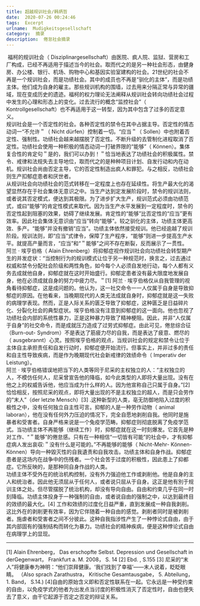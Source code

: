 ```yaml
---
title: 超越规训社会/韩炳哲
date:  2020-07-26 00:24:46
tags:  Excerpt
urlname:  Mudigkeitsgesellschaft
category:  摘录
description:  倦怠社会摘录
---
```



​        福柯的规训社会（ Disziplinargesellschaft）由医院、疯人院、监狱、营房和工厂构成，已经不再适用于描述当今的社会。取而代之的是另一种社会形态，由健身房、办公楼、银行、机场、购物中心和基因实验室建构的社会。21世纪的社会不再是一个规训社会，而是功绩社会。其中的成员也不再是“驯化的主体”，而是功绩主体。他们成为自身的雇主。那些规训机构的围墙，过去用来分隔正常与异常的疆域，现在变成历史的遗迹。福柯的权力理论无法阐释从规训社会转向功绩社会过程中发生的心理和形态上的变化。过去流行的概念“监控社会”（ Kontrollgesellschaft）也不再适用于这一转型，因为其中包含了过多的否定意义。
​    
​       规训社会是一个否定性的社会。各种否定性的禁令在其中占据主导。否定性的情态动词一“不允许＂（ Nicht dürfen）控制着一切。“应当＂（ Sollen）中也附着否定性、强制性。功绩社会越来越摆脱了否定性。不断升级的去管制化进程取消了否定性。功绩社会使用一种积极的情态动词一打破界限的“能够”（ Können）。集体复合性的肯定句＂是的，我们可以办到！＂恰当地表达了功绩社会的积极属性。禁令、戒律和法规失去主导地位，取而代之的是种种项目计划、自发行动和内在动机。规训社会尚由否定主导，它的否定性制造出疯人和罪犯。与之相反，功绩社会则生产扣郁症患者和厌世者。
​    
​        从规训社会向功绩社会的范式转移在一定程度上也存在延续性。将生产最大化的渴望显然存在于社会集体无意识之中。当生产达到定发展阶段时，禁令的规训法则，或者说其否定模式，便达到其极限。为了进步扩大生产，规训范式必须由功绩范式，或曰“能够”的肯定性模式来取代。因为当生产水平发展到一定程度时，禁令的否定性起到阻塞的效果，妨碍了继续发展。肯定性的“能够”比否定性的“应当”更有效率。因此社会集体无意识由“应当”转向“能够”。较之驯化的主体，功绩主体更高效、多产。“能够”并没有撤销“应当”。功绩主体依然接受规训。他已经逾越了规训阶段。规训法则，即“应当”式律令，保障了生产程序，“能够”则进一步提高生产水平。就提高产量而言，“应当”和“＂能够”之间不存在断裂，反而展示了一贯性。
​    
​        阿兰 · 埃亨伯格（ Alain Ehrenberg）将抑郁症视作规训社会向功绩社会转型期产生的并发症状：“当控制行为的规训模式让位于另一种规范时，换言之，过去通过权威和禁令分配社会阶级和两性角色，如今每个人必须自发地行动，每个人都有义务去成就他自身，抑郁症就在这时开始盛行。抑郁定患者没有最大限度地发展自身，他在必须成就自身的努力中疲力尽。＂[1] 阿兰 · 埃亨伯格仅从自我管理的视角看待抑郁症，这是成问题的。他认为，这一社交命令一一人仅属于自身是导致抑郁症的原因。在他看来，当晚期现代的人类无法成就自身时，抑郁症就是这一失败的病理学表现。然而，正是人际关系的匮乏导致了抑郁症，这种匮乏是日益碎片化、分裂化社会的典型症状。埃亨伯格没有注意到抑郁症的这一面向。他也忽视了功绩社会内部的系统性暴力，正是这种暴力导致了精神梗阻。因此，并非“人仅属于自身”的社交命令，而是成就压力造成了过劳式抑郁症。由此可见，倦怠综合征（Burn-out- Syndrom）不是表达了筋疲力尽的自我，而是表达了疲意、燃尽的（ ausgebrannt）心灵。按照埃亨伯格的观点，当规训社会的规定和禁令让位于主体自主承担责任和自发行动时，抑郁症便开始流行。但事实上，并非过多的责任和自主性导致疾病，而是作为晚期现代社会新戒律的效绩命令（ Imperativ der Leistung）。
​    
​        阿兰 · 埃亨伯格错误地把当下的人类等同于尼采的主权独立的人：“主权独立的人，不模仿任何人，尼采曾宣告他的降临，如今此类型的人即将大量出现。没有在他之上的权威告诉他，他应当成为什么样的人。因为他宣称自己只属于自身。”[2] 恰恰相反，按照尼采的观点，即将大量出现的不是主权独立的超人，而是只会劳作的“末人”（der  letzte Mensch）[3] .这种新型的人类，亳无防御地陷入过度的积极性之中，没有任何独立自主性可言。抑郁的人是一种劳作动物（ animal laboran），他在没有任何外力压迫的情况下，完全自愿地剥削自我。他同时是施暴者和受害者。自身严格来说是一个兔疫学范畴。抑郁症则彻底脱离了免疫学范式。当功绩主体不再能够（继续工作）时，抑郁症就在这一时刻爆发。它首先是种对工作、“＂能够”的倦怠感。只有在一种相信“一切皆有可能”的社会中，才有抑郁症病人发出哀収:＂没有什么是可能的。”不再能够的能够（ Nicht-Mehr- Können-Können）导向一种毀灭性的自我遺责和自我攻击。功绩主体和自身作战。抑郁症患者是这场内在战争中的伤残者。一个社会苦于过度的积极性，因此患上了抑都症。它所反映的，是那种同自身作战的人类。
​    
​        功绩主体不受外在的统治机构控制，没有外力强迫他工作或剥削他。他是自身的主人和统治者。因此他无须屈从于任何人，或者说只屈从于自身。这正是他有別于规训主体之处。但尽管摆脱了统治机构，却没有导向自由。自由和约束几乎在同一时刻降临。功绩主体投身于一种强制的自由，或者说自由的强制之中，以达到最终目的效绩的最大化。[4] 工作和效绩的过度化日益严重，直到发展成一种自我剥削。这比外在的剥削更有效率，因为它伴随着一种自由的感觉。剥削者同时是被剥削者。施虐者和受害者之间不分彼此。这种自我指涉性产生了一种悖论式自由，由于其内部固有的强制结构而转化为暴力。功绩社会的精神疾病，便是这种悖论式自由在病理学上的显现。



---

[1] Alain Ehrenberg， Das erschopfte Selbst. Depression und Gesellschaft in derGegenwart， Frankfurt a. M. 2008， S. 14
[2] Ebd. , S.155
[3] 尼采的“末人”将健康奉为神明：“他们崇拜健康。‘我们找到了幸福’——末人说着，眨眨眼睛。 （Also sprach Zarathustra， Kritische Gesamtausgabe， 5. Abteilung， 1. Band， S.14.)
[4]自由的原始含义即和否定性联系在一起。它永远是一种受约束的自由，以免疫学式的他者为出发点当讨度的积极性消灭了否定性时，自由也便失去了意义，由干它起源于否定之否定的辩证关系。